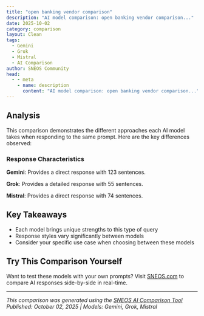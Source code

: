 ```yaml
---
title: "open banking vendor comparison"
description: "AI model comparison: open banking vendor comparison..."
date: 2025-10-02
category: comparison
layout: Clean
tags:
  - Gemini
  - Grok
  - Mistral
  - AI Comparison
author: SNEOS Community
head:
  - - meta
    - name: description
      content: "AI model comparison: open banking vendor comparison..."
---
```


<ChatComparison
  title="open banking vendor comparison"
  prompt="open banking vendor comparison"
  :responses='{
    "Gemini": "Okay, let\u0027s break down a comparison of Open Banking vendors.  There\u0027s no single \u0022best\u0022 vendor, as the ideal choice depends heavily on your specific needs, target market, budget, and technical capabilities.\n\nHere\u0027s a structured comparison framework, including key players, factors to consider, and example vendors for different use cases:\n\n**I.  Key Factors to Consider When Choosing an Open Banking Vendor:**\n\nBefore diving into specific vendors, evaluate these aspects:\n\n*   **Use Case \u0026 Functionality:**\n    *   **Account Aggregation:**  Retrieve customer account information from various banks.\n    *   **Payment Initiation:**  Initiate payments directly from a customer\u0027s bank account.\n    *   **Data Enrichment:**  Categorize, analyze, and provide insights from transaction data.\n    *   **Fraud Detection:**  Identify potentially fraudulent transactions using data insights.\n    *   **KYC/AML Compliance:**  Assist with identity verification and anti-money laundering processes.\n    *   **Credit Scoring:**  Improve credit risk assessment using transactional data.\n    *   **Personal Finance Management (PFM):** Power PFM apps with real-time data and insights.\n    *   **Lending:** Streamline loan applications and monitoring with direct access to financial data.\n\n*   **Regulatory Compliance:**\n    *   **PSD2 (Europe):**  Compliance with Payment Services Directive 2.\n    *   **Open Banking Implementation Entity (OBIE) (UK):**  Alignment with UK Open Banking standards.\n    *   **Other Local Regulations:**  Compliance with relevant data privacy and financial regulations in your target markets (e.g., GDPR, CCPA, etc.).\n    *   **Security Standards:**  SOC 2, ISO 27001, PCI DSS compliance.  Strong data encryption and security protocols.\n\n*   **Bank Connectivity:**\n    *   **Breadth of Coverage:**  Number of banks supported and geographic reach.  Consider coverage in your target markets.\n    *   **Connection Stability \u0026 Reliability:**  Uptime, connection success rates, and mechanisms for handling API outages or changes.\n    *   **API Quality \u0026 Standardization:**  How well the vendor handles inconsistencies and variations in bank APIs.  Do they provide a normalized and consistent data model?\n    *   **Support for Multiple Standards:**  Support for different Open Banking standards (e.g., UK Open Banking, Berlin Group, STET, etc.).\n\n*   **Data Quality \u0026 Accuracy:**\n    *   **Data Normalization:**  Cleaning, standardizing, and categorizing transaction data for consistent analysis.\n    *   **Data Enrichment Capabilities:**  Adding metadata and contextual information to transactions.\n    *   **Accuracy \u0026 Reliability of Data:**  Minimizing errors and ensuring data integrity.\n\n*   **API \u0026 Developer Experience:**\n    *   **Ease of Integration:**  Well-documented APIs, SDKs (Software Development Kits), and developer tools.\n    *   **Sandbox Environment:**  A test environment for development and experimentation.\n    *   **Support \u0026 Documentation:**  Responsive support team and comprehensive documentation.\n    *   **Scalability:**  Ability to handle increasing data volumes and API requests.\n    *   **API Rate Limits:** Understanding API request limits and costs associated with exceeding them.\n\n*   **Pricing Model:**\n    *   **Subscription-Based:**  Monthly or annual fees based on usage.\n    *   **Pay-Per-API Call:**  Charges based on the number of API requests.\n    *   **Transaction-Based:**  Fees charged per successful transaction.\n    *   **Tiered Pricing:**  Different pricing tiers based on features and usage.\n    *   **Setup Fees:**  One-time costs for implementation and integration.\n\n*   **Security:**\n    *   **Data Encryption:** Ensuring data is protected in transit and at rest.\n    *   **Authentication:** Strong authentication methods such as OAuth.\n    *   **Data Minimization:** Only requesting the data required for the use case.\n\n*   **Customization \u0026 Flexibility:**\n    *   **Adaptability to Specific Needs:**  Ability to customize the platform or API to meet unique business requirements.\n    *   **White Labeling:**  Option to brand the solution with your own logo and branding.\n\n*   **Customer Support \u0026 SLA:**\n    *   **Responsiveness:** How quickly support requests are handled.\n    *   **Availability:** Support hours and channels (e.g., email, phone, chat).\n    *   **Service Level Agreements (SLAs):** Guarantees for uptime, performance, and support response times.\n\n**II.  Open Banking Vendor Landscape (Examples):**\n\nThis is not exhaustive, and the landscape is constantly evolving.  Categorized loosely by focus, but many vendors offer a broad range of services.\n\n*   **Major Players (Broad Coverage):**\n\n    *   **Plaid:**  A very popular choice, especially in North America.  Strong focus on developer experience and ease of integration.  Wide bank coverage, but can be pricier.\n    *   **Finicity (now part of Mastercard):**  Robust data aggregation and insights.  Good coverage in the US and Canada.  Focus on enterprise solutions.\n    *   **Yodlee (now part of Envestnet):**  One of the oldest players in the space.  Extensive bank connectivity globally.  Strong data enrichment capabilities.\n    *   **Salt Edge:**  Global coverage, including emerging markets.  Offers account aggregation, payment initiation, and data enrichment.\n    *   **TrueLayer:**  European focused, strong API developer tools, account information and payment initiation services.\n\n*   **European Focus:**\n\n    *   **Yapily:**  Pan-European connectivity with a focus on payment initiation.  Competitive pricing.\n    *   **Tink (now part of Visa):**  Very strong coverage in Europe.  Offers a wide range of services, including account aggregation, payment initiation, and data enrichment.\n    *   **Nordigen (now part of GoCardless):** Free account information services. Simple, transparent pricing and good coverage of European banks.\n    *   **Token.io:**  Focus on payment initiation.  Strong security and compliance features.\n    *   **Aiia (now part of Mastercard):** European focus, with a range of services including account aggregation and payments.\n\n*   **Payment Initiation Specialists:**\n\n    *   **GoCardless:** Focus on direct debit and recurring payments\n    *   **Volt.io:**  Global open banking payments platform.\n\n*   **Data Enrichment \u0026 Insights Focused:**\n\n    *   **Personetics:**  Focus on AI-powered personalization and insights for financial institutions.\n    *   **Strands:** Provides white-label PFM and business finance management solutions.\n\n*   **Emerging Markets Focus:**\n\n    *   **Okra (Africa):** Focus on building the open finance infrastructure for Africa.\n\n**III.  Example Vendor Selection Scenarios:**\n\nHere are a few scenarios to illustrate how to choose a vendor:\n\n*   **Scenario 1:  Fintech Startup Building a PFM App in the US**\n\n    *   **Needs:** Account aggregation, data enrichment, user-friendly API, good documentation, competitive pricing.\n    *   **Potential Vendors:** Plaid, Finicity, Yodlee. Consider Plaid for ease of use and developer experience, but compare pricing.\n\n*   **Scenario 2:  European Bank Launching Open Banking-Enabled Payments**\n\n    *   **Needs:** PSD2 compliance, strong security, reliable payment initiation, broad European bank coverage.\n    *   **Potential Vendors:** TrueLayer, Yapily, Tink, Token.io.  Evaluate geographic coverage and pricing.\n\n*   **Scenario 3:  Lender Seeking to Improve Credit Scoring in the UK**\n\n    *   **Needs:** Account aggregation, transaction data analysis, data enrichment, compliance with UK Open Banking standards.\n    *   **Potential Vendors:** Plaid, TrueLayer, Experian (offers Open Banking solutions), TransUnion (also entering the space).\n\n**IV.  Steps for Vendor Selection:**\n\n1.  **Define Your Requirements:**  Clearly outline your use case, target market, regulatory requirements, and budget.\n2.  **Research Vendors:**  Use the above framework to identify potential vendors.  Read reviews, case studies, and compare features.\n3.  **Request Demos:**  Schedule demos with shortlisted vendors to see their platforms in action.\n4.  **Evaluate API Documentation:**  Review the API documentation to assess ease of integration.\n5.  **Test the API (if possible):**  Try out the API in a sandbox environment.\n6.  **Compare Pricing:**  Get detailed pricing proposals from each vendor.  Consider all costs, including setup fees, monthly fees, and transaction fees.\n7.  **Assess Security \u0026 Compliance:**  Verify security certifications and compliance with relevant regulations.\n8.  **Negotiate Terms:**  Negotiate the contract terms, including SLAs, data ownership, and termination clauses.\n9.  **Pilot Project:**  Consider running a pilot project with a smaller subset of users before a full-scale rollout.\n\n**V.  Important Considerations:**\n\n*   **Data Privacy:**  Ensure the vendor has robust data privacy policies and complies with relevant regulations (e.g., GDPR).\n*   **Vendor Lock-In:**  Understand the potential for vendor lock-in and choose a vendor that offers flexibility and interoperability.\n*   **Future-Proofing:**  Select a vendor that is actively developing its platform and adapting to the evolving Open Banking landscape.\n*   **References:**  Speak to existing customers of the vendor to get feedback on their experience.\n*   **Long-Term Vision:** Consider the vendor\u0027s long-term strategy and alignment with your own business goals.\n\n**Disclaimer:** This information is for general guidance only and should not be considered financial or legal advice.  Always conduct thorough research and seek professional advice before making any decisions.  The Open Banking vendor landscape is constantly changing, so it\u0027s important to stay up-to-date with the latest developments.\n",
    "Grok": "Open banking is a financial technology framework that allows third-party providers to access a customer\u0027s banking data (with consent) through Application Programming Interfaces (APIs) to offer innovative services such as payment initiation, account aggregation, and financial planning tools. When comparing open banking vendors, you\u2019ll want to evaluate their offerings based on key criteria like security, API functionality, scalability, geographic coverage, compliance, and cost. Below is a structured comparison of some prominent open banking vendors to help guide your decision-making process.\n\n### Key Criteria for Comparison\n1. **Security \u0026 Compliance**: Adherence to regulations like PSD2 (EU), GDPR, and local data protection laws; robust security protocols (e.g., OAuth 2.0, encryption).\n2. **API Functionality**: Breadth and depth of APIs for account information, payment initiation, and value-added services.\n3. **Geographic Coverage**: Availability of services in specific regions or countries and support for local banks.\n4. **Integration \u0026 Scalability**: Ease of integration with existing systems and ability to scale with business growth.\n5. **Developer Support**: Quality of documentation, developer portals, and technical support.\n6. **Pricing Model**: Cost structure, whether subscription-based, transaction-based, or freemium.\n7. **Use Cases \u0026 Features**: Support for specific use cases like personal finance management (PFM), lending, or payments.\n\n### Comparison of Popular Open Banking Vendors\n\n| Vendor             | Security \u0026 Compliance               | API Functionality                     | Geographic Coverage         | Integration \u0026 Scalability       | Developer Support         | Pricing Model               | Key Features \u0026 Use Cases                  |\n|--------------------|-------------------------------------|---------------------------------------|-----------------------------|---------------------------------|---------------------------|-----------------------------|-------------------------------------------|\n| **Plaid**          | Strong (SOC 2, ISO 27001, GDPR)    | Account data, payments, identity     | US, Canada, EU, UK          | Easy SDKs, scalable            | Excellent docs, sandbox   | Transaction-based \u002B subscription | Fintech apps, PFM, lending, verification |\n| **Tink**           | PSD2-compliant, ISO 27001           | Account aggregation, payments, PFM   | EU (strong presence), UK    | High scalability, API-first    | Good docs, developer hub  | Custom pricing            | PFM, payments, data enrichment           |\n| **TrueLayer**      | PSD2-compliant, FCA registered      | Payments, data access, verification  | UK, EU, Australia           | Seamless integration, scalable | Robust docs, sandbox      | Pay-per-use \u002B subscription | Real-time payments, account verification |\n| **Yodlee (Envestnet)** | SOC 1/2, GDPR, PCI DSS             | Account aggregation, financial data  | Global (US, EU, India)      | Strong integration tools       | Moderate support          | Subscription-based        | Wealth mgmt, budgeting, lending         |\n| **Nordigen** (now GoCardless) | PSD2-compliant, ISO 27001      | Free account data access             | EU, UK                      | Easy API integration           | Good docs, free tier      | Free for data, premium add-ons | Budgeting, credit scoring, fintech       |\n| **Finicity (Mastercard)** | SOC 2, GDPR, CCPA              | Account data, payments, verification | Primarily US, some EU       | Scalable, enterprise-focused   | Decent docs, support      | Custom enterprise pricing | Credit decisioning, payments, PFM        |\n\n### Detailed Insights on Select Vendors\n\n1. **Plaid**  \n   - **Strengths**: Widely used in fintech (powers apps like Venmo, Robinhood); extensive bank coverage in the US and growing in Europe; strong focus on user consent and security.\n   - **Weaknesses**: Pricing can be high for smaller businesses; slower expansion in some regions outside the US.\n   - **Best for**: Startups and fintechs targeting North America and Europe with diverse use cases.\n\n2. **Tink**  \n   - **Strengths**: Strong European presence (acquired by Visa in 2022); rich data enrichment features for creating tailored financial tools.\n   - **Weaknesses**: Limited presence outside Europe; pricing may not be transparent.\n   - **Best for**: European businesses focusing on PFM or payment solutions.\n\n3. **TrueLayer**  \n   - **Strengths**: Focus on real-time payments and Open Banking payments as an alternative to card payments; competitive in the UK/EU market.\n   - **Weaknesses**: Smaller geographic footprint compared to Plaid or Yodlee.\n   - **Best for**: Payment-focused businesses in the UK and EU.\n\n4. **Yodlee**  \n   - **Strengths**: One of the oldest players with global coverage and deep financial data aggregation; trusted by large enterprises.\n   - **Weaknesses**: Developer experience not as modern as newer vendors; higher costs.\n   - **Best for**: Large financial institutions or wealth management platforms.\n\n5. **Nordigen (GoCardless)**  \n   - **Strengths**: Unique free-tier offering for account data access; PSD2-compliant and easy to integrate.\n   - **Weaknesses**: Limited to data access (less focus on payments); smaller bank coverage.\n   - **Best for**: Bootstrapped startups or businesses needing cost-effective solutions in the EU.\n\n6. **Finicity**  \n   - **Strengths**: Backed by Mastercard, strong in credit decisioning and verification; enterprise-grade security.\n   - **Weaknesses**: Primarily US-focused; less competitive for smaller businesses due to pricing.\n   - **Best for**: US-based enterprises needing robust data for lending or credit tools.\n\n### Recommendations for Choosing a Vendor\n- **For Startups/Small Businesses**: Consider **Nordigen** (free tier) or **Plaid** (easy integration and sandbox for testing).\n- **For Payment-Focused Solutions**: **TrueLayer** excels with real-time payment initiation in the EU/UK.\n- **For Enterprise Needs**: **Yodlee** or **Finicity** offer robust, global solutions with enterprise-grade support.\n- **For European Focus**: **Tink** or **TrueLayer** due to strong PSD2 compliance and regional bank coverage.\n\n### Additional Considerations\n- **Regulatory Landscape**: Ensure the vendor complies with local regulations (e.g., PSD2 in Europe, CCPA in California).\n- **Bank Coverage**: Check the vendor\u0027s supported bank list for your target market, as coverage varies.\n- **Future-Proofing**: Look for vendors with active roadmaps for AI-driven insights or embedded finance features.\n\nIf you have a specific region, use case, or budget in mind, I can narrow down the comparison further. Let me know!",
    "Mistral": "Open banking has revolutionized the financial services industry by enabling third-party developers to build applications and services around financial institutions. When choosing an open banking vendor, it\u0027s important to consider several factors such as security, compliance, API capabilities, integration ease, and customer support. Here is a comparison of some leading open banking vendors:\n\n### 1. **Plaid**\n- **Overview**: Plaid is one of the most well-known open banking vendors, offering a wide range of financial data access and payment initiation services.\n- **Strengths**:\n  - Extensive API coverage.\n  - Strong security measures.\n  - Wide range of financial institutions supported.\n  - Robust developer tools and documentation.\n- **Weaknesses**:\n  - Can be more expensive compared to other vendors.\n  - Limited global reach compared to some competitors.\n\n### 2. **TrueLayer**\n- **Overview**: TrueLayer provides open banking APIs for account information, payment initiation, and data enrichment.\n- **Strengths**:\n  - Strong focus on European markets.\n  - Comprehensive API documentation.\n  - Good customer support.\n  - Competitive pricing.\n- **Weaknesses**:\n  - Limited presence outside Europe.\n  - Smaller ecosystem compared to Plaid.\n\n### 3. **Yodlee**\n- **Overview**: Yodlee, now part of Envestnet, offers financial data aggregation and analytics services.\n- **Strengths**:\n  - Long-standing reputation in the industry.\n  - Strong data analytics capabilities.\n  - Extensive financial institution coverage.\n  - Robust security features.\n- **Weaknesses**:\n  - Can be complex to integrate.\n  - Higher cost compared to some competitors.\n\n### 4. **Tink**\n- **Overview**: Tink provides open banking APIs for account aggregation, payment initiation, and data enrichment.\n- **Strengths**:\n  - Strong presence in Europe.\n  - User-friendly APIs.\n  - Good customer support.\n  - Competitive pricing.\n- **Weaknesses**:\n  - Limited global reach.\n  - Smaller ecosystem compared to Plaid and Yodlee.\n\n### 5. **Bud**\n- **Overview**: Bud offers open banking APIs for account aggregation, payment initiation, and data enrichment.\n- **Strengths**:\n  - Strong focus on the UK market.\n  - Good customer support.\n  - Competitive pricing.\n  - User-friendly APIs.\n- **Weaknesses**:\n  - Limited global reach.\n  - Smaller ecosystem compared to larger competitors.\n\n### 6. **Salt Edge**\n- **Overview**: Salt Edge provides open banking APIs for account aggregation, payment initiation, and data enrichment.\n- **Strengths**:\n  - Strong presence in Europe and Asia.\n  - Competitive pricing.\n  - Good customer support.\n  - User-friendly APIs.\n- **Weaknesses**:\n  - Limited presence in North America.\n  - Smaller ecosystem compared to larger competitors.\n\n### 7. **Token**\n- **Overview**: Token offers open banking APIs for account aggregation, payment initiation, and data enrichment.\n- **Strengths**:\n  - Strong focus on security and compliance.\n  - Good customer support.\n  - Competitive pricing.\n  - User-friendly APIs.\n- **Weaknesses**:\n  - Limited global reach.\n  - Smaller ecosystem compared to larger competitors.\n\n### Key Considerations:\n1. **Security and Compliance**: Ensure the vendor complies with relevant regulations (e.g., PSD2 in Europe, GDPR) and has robust security measures.\n2. **API Capabilities**: Evaluate the breadth and depth of the APIs offered, including account aggregation, payment initiation, and data enrichment.\n3. **Integration Ease**: Consider the ease of integration with your existing systems and the quality of developer tools and documentation.\n4. **Customer Support**: Assess the level of customer support provided, including response times and availability.\n5. **Pricing**: Compare pricing models to ensure they align with your budget and business needs.\n6. **Global Reach**: Determine if the vendor supports the regions where your business operates.\n\nChoosing the right open banking vendor depends on your specific needs, budget, and the regions where you operate. Conducting a thorough evaluation based on the above factors will help you make an informed decision."
  }'
  published-date="08:08"
/>

## Analysis

This comparison demonstrates the different approaches each AI model takes when responding to the same prompt. Here are the key differences observed:

### Response Characteristics

**Gemini**: Provides a direct response with 123 sentences. 

**Grok**: Provides a detailed response with 55 sentences. 

**Mistral**: Provides a direct response with 74 sentences. 

## Key Takeaways

- Each model brings unique strengths to this type of query
- Response styles vary significantly between models
- Consider your specific use case when choosing between these models

## Try This Comparison Yourself

Want to test these models with your own prompts? Visit [SNEOS.com](https://sneos.com) to compare AI responses side-by-side in real-time.

---

*This comparison was generated using the [SNEOS AI Comparison Tool](https://sneos.com)*
*Published: October 02, 2025 | Models: Gemini, Grok, Mistral*
